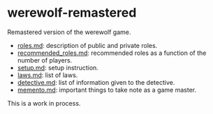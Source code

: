 werewolf-remastered
===================

Remastered version of the werewolf game.

* [roles.md](roles.md): description of public and private roles.
* [recommended_roles.md](recommended_roles.md): recommended roles as a function of the number of players.
* [setup.md](setup.md): setup instruction.
* [laws.md](laws.md): list of laws.
* [detective.md](detective.md): list of information given to the detective.
* [memento.md](memento.md): important things to take note as a game master.

This is a work in process.
